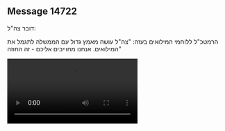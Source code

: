 ## Message 14722

דובר צה"ל: 

הרמטכ"ל ללוחמי המילואים בעזה: "צה"ל עושה מאמץ גדול עם הממשלה לתגמל את המילואים. אנחנו מחוייבים אליכם - זה החוזה"

![Video](https://data.iron-swords.co.il/2025/January/01/14722/14722_media.mp4)
